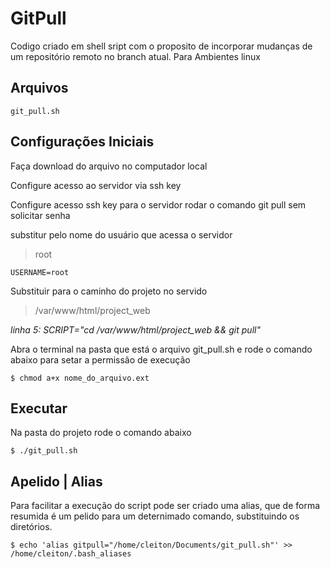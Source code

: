 # GitPull

Codigo criado em shell sript com o proposito de incorporar mudanças de um repositório remoto no branch atual.
Para Ambientes linux

## Arquivos

    git_pull.sh

## Configurações Iniciais

Faça download do arquivo no computador local

Configure acesso ao servidor via ssh key

Configure acesso ssh key para o servidor rodar o comando git pull sem solicitar senha

substitur pelo nome do usuário que acessa o servidor
> root

    USERNAME=root

Substituir para o caminho do projeto no servido
> /var/www/html/project_web

*linha 5: SCRIPT="cd /var/www/html/project_web && git pull"*

Abra o terminal na pasta que está o arquivo git_pull.sh e rode o comando abaixo para setar a permissão de execução
```properties
$ chmod a+x nome_do_arquivo.ext
``` 
## Executar

Na pasta do projeto rode o comando abaixo

    $ ./git_pull.sh

## Apelido | Alias

Para facilitar a execução do script pode ser criado uma alias, que de forma resumida é um pelido para um deternimado comando, substituindo os diretórios.

    $ echo 'alias gitpull="/home/cleiton/Documents/git_pull.sh"' >> /home/cleiton/.bash_aliases
